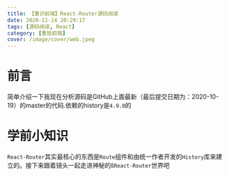```yaml
---
title: 【重识前端】React-Router源码阅读
date: 2020-11-14 20:29:17
tags: [源码阅读, React]
category: [重拾前端]
cover: /image/cover/web.jpeg
---
```


# 前言

简单介绍一下我现在分析源码是GitHub上面最新（最后提交日期为：2020-10-19）的master的代码.依赖的history是`4.9.0`的

# 学前小知识

`React-Router`其实最核心的东西是`Route`组件和由统一作者开发的`History`库来建立的。接下来跟着镜头一起走进神秘的`ßReact-Router`世界吧

